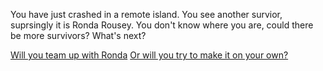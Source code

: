 You have just crashed in a remote island. You see another survior, suprsingly it is Ronda Rousey. You don't know where you are, could there be more survivors? What's next? 

[Will you team up with Ronda](../teamup/suppliesorsurvivors.md)
[Or will you try to make it on your own?](soloadventure/solodeath.md)
